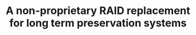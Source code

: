 ---
abstract: null
creators:
- Goebert, Samuel
- Sarti, Alain
date: null
document_url: https://services.phaidra.univie.ac.at/api/object/o:294263/download
grand_parent: iPRES
institutions: []
keywords:
- singapore
landing_page_url: https://phaidra.univie.ac.at/o:294263
language: eng
layout: publication
license: CC BY-SA 3.0 AT
notes_url: null
parent: iPRES 2011
presentation_url: null
publication_type: paper
size: 531145
source_name: iPRES
title: A non-proprietary RAID replacement for long term preservation systems
year: 2011
---